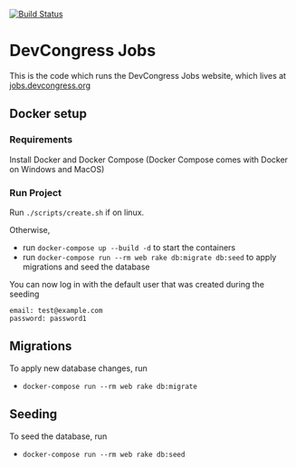 [![Build Status](https://travis-ci.org/devcongress/jobs.svg?branch=master)](https://travis-ci.org/devcongress/jobs)

# DevCongress Jobs

This is the code which runs the DevCongress Jobs website, which lives at [jobs.devcongress.org](http://jobs.devcongress.org)

## Docker setup

### Requirements

Install Docker and Docker Compose (Docker Compose comes with Docker on Windows and MacOS)

### Run Project

Run `./scripts/create.sh` if on linux.

Otherwise,
- run `docker-compose up --build -d` to start the containers
- run `docker-compose run --rm web rake db:migrate db:seed` to apply migrations and seed the database

You can now log in with the default user that was created during the seeding

```
email: test@example.com
password: password1
```

## Migrations

To apply new database changes, run 
- `docker-compose run --rm web rake db:migrate`

## Seeding

To seed the database, run 
- `docker-compose run --rm web rake db:seed`
